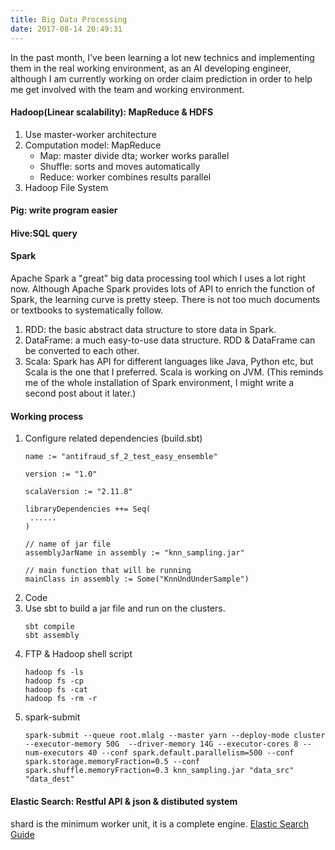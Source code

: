 ```yaml
---
title: Big Data Processing
date: 2017-08-14 20:49:31
---
```


In the past month, I've been learning a lot new technics and implementing them in the real working environment, as an AI developing engineer, although I am currently working on order claim prediction in order to help me get involved with the team and working environment. 

#### Hadoop(Linear scalability): MapReduce & HDFS
1. Use master-worker architecture
2. Computation model: MapReduce
	- Map: master divide dta; worker works parallel
	- Shuffle: sorts and moves automatically
	- Reduce: worker combines results parallel
3. Hadoop File System

#### Pig: write program easier

#### Hive:SQL query

#### Spark
Apache Spark a "great" big data processing tool which I uses a lot right now. Although Apache Spark provides lots of API to enrich the function of Spark, the learning curve is pretty steep. There is not too much documents or textbooks to systematically follow.

1. RDD: the basic abstract data structure to store data in Spark.
2. DataFrame: a much easy-to-use data structure. RDD & DataFrame can be converted to each other.
3. Scala: Spark has API for different languages like Java, Python etc, but Scala is the one that I preferred. Scala is working on JVM. (This reminds me of the whole installation of Spark environment, I might write a second post about it later.)

#### Working process
1. Configure related dependencies (build.sbt)
   ```
   name := "antifraud_sf_2_test_easy_ensemble"

   version := "1.0"

   scalaVersion := "2.11.8"

   libraryDependencies ++= Seq(
	......
   )

   // name of jar file
   assemblyJarName in assembly := "knn_sampling.jar"
   
   // main function that will be running
   mainClass in assembly := Some("KnnUndUnderSample")
   ```
2. Code
3. Use sbt to build a jar file and run on the clusters.
    ```
    sbt compile
    sbt assembly
    ```
4. FTP & Hadoop shell script
   ```
   hadoop fs -ls 
   hadoop fs -cp
   hadoop fs -cat
   hadoop fs -rm -r
   ```
5. spark-submit
   ```
   spark-submit --queue root.mlalg --master yarn --deploy-mode cluster --executor-memory 50G  --driver-memory 14G --executor-cores 8 --num-executors 40 --conf spark.default.parallelism=500 --conf spark.storage.memoryFraction=0.5 --conf spark.shuffle.memoryFraction=0.3 knn_sampling.jar "data_src" "data_dest"
   ```

#### Elastic Search: Restful API & json & distibuted system
shard is the minimum worker unit, it is a complete engine.
[Elastic Search Guide](https://es.xiaoleilu.com/)
